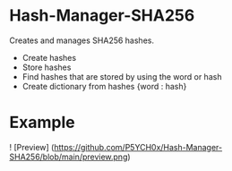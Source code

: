 # Hash-Manager-SHA256
Creates and manages SHA256 hashes.

* Create hashes
* Store hashes
* Find hashes that are stored by using the word or hash
* Create dictionary from hashes {word : hash}

# Example
! [Preview] (https://github.com/P5YCH0x/Hash-Manager-SHA256/blob/main/preview.png)
